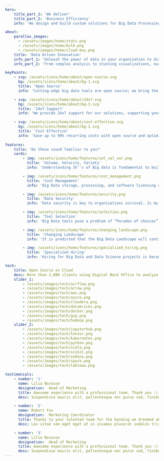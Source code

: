 ```yaml
---
hero:
    title_part_1: 'We deliver'
    title_part_2: 'Business Efficiency'
    info: 'We design and build custom solutions for Big Data Processing using open-source and cloud Auto-scaling in a cost-effective manner.'

about:
    parallax_images:
      - /assets/images/home/stats.png
      - /assets/images/home/bulb.png
      - /assets/images/home/cloud-key.png
    title: 'Data Driven Innovation'
    info_part_1: 'Unleash the power of data in your organization to discover obnubilated insights and make real-time strategic decisions. Connect the dots with seamless data integration to drive innovation, save cost across the departments.'
    info_part_2: 'From complex analysis to stunning visualizations, our advanced data processing and AI can help you extract valuable insights and make data-driven decisions faster than ever before.'

keyPoints:
    - svg: /assets/icons/home/about/open-source.svg
      bg: /assets/icons/home/about/bg-1.svg
      title: 'Open Source'
      info: 'Cutting-edge big data tools are open source; we bring the best of them to work together for you.'

    - svg: /assets/icons/home/about/24x7.svg
      bg: /assets/icons/home/about/bg-3.svg
      title: '24x7 Support'
      info: 'We provide 24x7 support for our solutions, supporting your business across different time zones.'

    - svg: /assets/icons/home/about/cost-effective.svg
      bg: /assets/icons/home/about/bg-2.svg
      title: 'Cost Effective'
      info: 'Save up to 90% recurring costs with open source and optimized cloud auto scaling.'
    
features:
    title: 'Do these sound familiar to you?'
    cards:
        - img: /assets/icons/home/features/vol_vel_var.png
          title: 'Volume, Velocity, Variety'
          info: 'Understanding 3V''s of Big data is fundamental to building big data solution. How do I measure, manage and plan?'

        - img: /assets/icons/home/features/cost_management.png
          title: 'Cost Management'
          info: 'Big Data storage, processing, and software licensing cost increases exponentially. How do I keep cost under control?'

        - img: /assets/icons/home/features/security.png
          title: 'Data Security'
          info: 'Data security is key to organizations survival. Is my data safe from unauthorized access, malware attacks?'

        - img: /assets/icons/home/features/selection.png
          title: 'Tool Selection'
          info: 'Big Data tools pose a problem of “Paradox of choices”. What are the right tools for my organization''s data needs?'

        - img: /assets/icons/home/features/changing_landscape.png
          title: 'Changing Landscape'
          info: 'It is predicted that the Big Data Landscape will continue to change at high velocity. Will my team be able to keep up with the pace?'

        - img: /assets/icons/home/features/specialized_hiring.png
          title: 'Specialized Hiring'
          info: 'Hiring for Big Data and Data Science projects is becoming increasingly difficult. Will I be able to deliver the project on time?'

tech:
    title: Open Source on Cloud
    desc: More than 2,000 clients using Digital Back Office to analyze data
    slider_1:
        - /assets/images/tech/airflow.png
        - /assets/images/tech/arrow.png
        - /assets/images/tech/aws.png
        - /assets/images/tech/azure.png
        - /assets/images/tech/cloudera.png
        - /assets/images/tech/databricks.png
        - /assets/images/tech/docker.png
        - /assets/images/tech/gcp.png
        - /assets/images/tech/hadoop.png
    slider_2:
        - /assets/images/tech/jupyterhub.png
        - /assets/images/tech/tensor.png
        - /assets/images/tech/kubernetes.png
        - /assets/images/tech/python.png
        - /assets/images/tech/scala.png
        - /assets/images/tech/scikit.png
        - /assets/images/tech/sedona.png
        - /assets/images/tech/spark.png
        - /assets/images/tech/tableau.png

testimonials:
    - number: '1'
      name: Lilia Bocouse
      designation:  Head of Marketing
      title: Awesome experience with a professional team. Thank you :)
      desc: Suspendisse mauris elit, pellentesque nec purus sed, finibus finibus ipsum. Proin posuere, metus sed porttitor pellentesque, ante magna tincidunt mi, nec fermentum dui ligula vel massa. Praesent ultrices iaculis arcu iaculis ultrices. Maecenas vitae nulla odio. In laoreet, lectus in tempus ultricies.

    - number: '2'
      name: Robert Fox
      designation:  Marketing Coordinator
      title: Thanks to your talented team for the banding we dreamed about
      desc: Leo vitae sem eget eget at in vivamus placerat sodales tristique risusiis senectusic quisque faucibus est justo egetert lobortis ultrices eu dignissim etiamier turpis tincidunt eget placerat feugiat senectusic quisque faucibus placerat sodales vitae tempor morbi tellus pulvinar tristique in turpis.

    - number: '3'
      name: Lilia Bocouse
      designation:  Head of Marketing
      title: Awesome experience with a professional team. Thank you :)
      desc: Suspendisse mauris elit, pellentesque nec purus sed, finibus finibus ipsum. Proin posuere, metus sed porttitor pellentesque, ante magna tincidunt mi, nec fermentum dui ligula vel massa. Praesent ultrices iaculis arcu iaculis ultrices. Maecenas vitae nulla odio. In laoreet, lectus in tempus ultricies.
---
```

